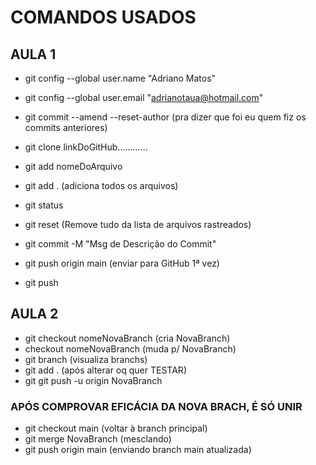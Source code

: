# COMANDOS USADOS

## AULA 1
- git config --global user.name "Adriano Matos"
- git config --global user.email "adrianotaua@hotmail.com"

- git commit --amend --reset-author
(pra dizer que foi eu quem fiz os commits anteriores)

- git clone linkDoGitHub............
- git add nomeDoArquivo
- git add . (adiciona todos os arquivos)
- git status
- git reset (Remove tudo da lista de arquivos rastreados)
- git commit -M "Msg de Descrição do Commit"
- git push origin main (enviar para GitHub 1ª vez)
- git push 

## AULA 2
- git checkout nomeNovaBranch (cria NovaBranch)
- checkout nomeNovaBranch (muda p/ NovaBranch)
- git branch (visualiza branchs)
- git add . (após alterar oq quer TESTAR)
- git git push -u origin NovaBranch

### APÓS COMPROVAR EFICÁCIA DA NOVA BRACH, É SÓ UNIR
- git checkout main (voltar à branch principal)
- git merge NovaBranch (mesclando)
- git push origin main (enviando branch main atualizada)